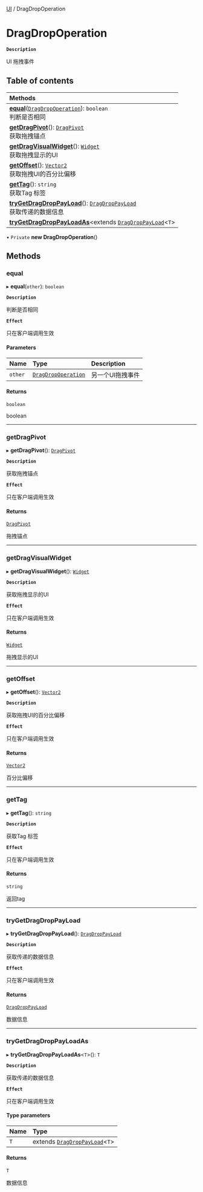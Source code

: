 [UI](../modules/UI.UI.md) / DragDropOperation

# DragDropOperation <Badge type="tip" text="Class" />

**`Description`**

UI 拖拽事件

## Table of contents

| Methods |
| :-----|
| **[equal](UI.DragDropOperation.md#equal)**([`DragDropOperation`](UI.DragDropOperation.md)): `boolean` <br> 判断是否相同|
| **[getDragPivot](UI.DragDropOperation.md#getdragpivot)**(): [`DragPivot`](../enums/UI.DragPivot.md) <br> 获取拖拽锚点|
| **[getDragVisualWidget](UI.DragDropOperation.md#getdragvisualwidget)**(): [`Widget`](UI.Widget.md) <br> 获取拖拽显示的UI|
| **[getOffset](UI.DragDropOperation.md#getoffset)**(): [`Vector2`](Type.Vector2.md) <br> 获取拖拽UI的百分比偏移|
| **[getTag](UI.DragDropOperation.md#gettag)**(): `string` <br> 获取Tag 标签|
| **[tryGetDragDropPayLoad](UI.DragDropOperation.md#trygetdragdroppayload)**(): [`DragDropPayLoad`](UI.DragDropPayLoad.md) <br> 获取传递的数据信息|
| **[tryGetDragDropPayLoadAs](UI.DragDropOperation.md#trygetdragdroppayloadas)**<extends [`DragDropPayLoad`](UI.DragDropPayLoad.md)<`T`\> |\>(): extends [`DragDropPayLoad`](UI.DragDropPayLoad.md)<`T`\> | <br> 获取传递的数据信息|

• `Private` **new DragDropOperation**()

## Methods

### equal

▸ **equal**(`other`): `boolean`

**`Description`**

判断是否相同

**`Effect`**

只在客户端调用生效

#### Parameters

| Name | Type | Description |
| :------ | :------ | :------ |
| `other` | [`DragDropOperation`](UI.DragDropOperation.md) | 另一个UI拖拽事件 |

#### Returns

`boolean`

boolean

___

### getDragPivot

▸ **getDragPivot**(): [`DragPivot`](../enums/UI.DragPivot.md)

**`Description`**

获取拖拽锚点

**`Effect`**

只在客户端调用生效

#### Returns

[`DragPivot`](../enums/UI.DragPivot.md)

拖拽锚点

___

### getDragVisualWidget

▸ **getDragVisualWidget**(): [`Widget`](UI.Widget.md)

**`Description`**

获取拖拽显示的UI

**`Effect`**

只在客户端调用生效

#### Returns

[`Widget`](UI.Widget.md)

拖拽显示的UI

___

### getOffset

▸ **getOffset**(): [`Vector2`](Type.Vector2.md)

**`Description`**

获取拖拽UI的百分比偏移

**`Effect`**

只在客户端调用生效

#### Returns

[`Vector2`](Type.Vector2.md)

百分比偏移

___

### getTag

▸ **getTag**(): `string`

**`Description`**

获取Tag 标签

**`Effect`**

只在客户端调用生效

#### Returns

`string`

返回tag

___

### tryGetDragDropPayLoad

▸ **tryGetDragDropPayLoad**(): [`DragDropPayLoad`](UI.DragDropPayLoad.md)

**`Description`**

获取传递的数据信息

**`Effect`**

只在客户端调用生效

#### Returns

[`DragDropPayLoad`](UI.DragDropPayLoad.md)

数据信息

___

### tryGetDragDropPayLoadAs

▸ **tryGetDragDropPayLoadAs**<`T`\>(): `T`

**`Description`**

获取传递的数据信息

**`Effect`**

只在客户端调用生效

#### Type parameters

| Name | Type |
| :------ | :------ |
| `T` | extends [`DragDropPayLoad`](UI.DragDropPayLoad.md)<`T`\> |

#### Returns

`T`

数据信息
